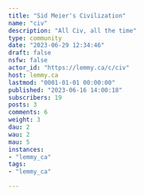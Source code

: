 ```yaml
---
title: "Sid Meier's Civilization" 
name: "civ"
description: "All Civ, all the time"
type: community
date: "2023-06-29 12:34:46"
draft: false
nsfw: false
actor_id: "https://lemmy.ca/c/civ"
host: lemmy.ca
lastmod: "0001-01-01 00:00:00"
published: "2023-06-16 14:00:18"
subscribers: 19
posts: 3
comments: 6
weight: 3
dau: 2
wau: 2
mau: 5
instances:
- "lemmy_ca"
tags: 
- "lemmy_ca"

---
```

